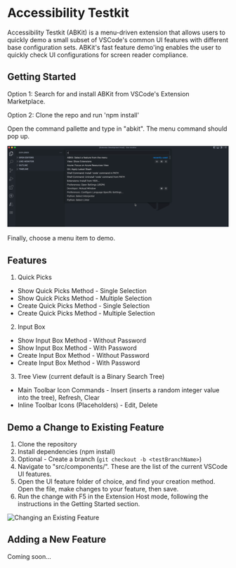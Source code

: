 # Accessibility Testkit

Accessibility Testkit (ABKit) is a menu-driven extension that allows users to quickly demo a small subset of VSCode's
common UI features with different base configuration sets.  ABKit's fast feature demo'ing enables the user to quickly check
UI configurations for screen reader compliance.


## Getting Started

Option 1: Search for and install ABKit from VSCode's Extension Marketplace.

Option 2: Clone the repo and run 'npm install'

Open the command pallette and type in "abkit".  The menu command should pop up.

<img src="./src/resources/menu.gif" alt="abkit Menu Display" />

Finally, choose a menu item to demo.


## Features

1. Quick Picks
  * Show Quick Picks Method - Single Selection
  * Show Quick Picks Method - Multiple Selection
  * Create Quick Picks Method - Single Selection
  * Create Quick Picks Method - Multiple Selection

2. Input Box
  * Show Input Box Method - Without Password
  * Show Input Box Method - With Password
  * Create Input Box Method - Without Password
  * Create Input Box Method - With Password

3. Tree View (current default is a Binary Search Tree)
  * Main Toolbar Icon Commands - Insert (inserts a random integer value into the tree), Refresh, Clear
  * Inline Toolbar Icons (Placeholders) - Edit, Delete


## Demo a Change to Existing Feature

1. Clone the repository
2. Install dependencies (npm install)
3. Optional - Create a branch (`git checkout -b <testBranchName>`)
4. Navigate to "src/components/".  These are the list of the current VSCode UI features.
5. Open the UI feature folder of choice, and find your creation method. Open the file, make changes to your feature, then save.
6. Run the change with F5 in the Extension Host mode, following the instructions in the Getting Started section.

<img src="./src/resources/changeFeature.gif" alt="Changing an Existing Feature" />


## Adding a New Feature

Coming soon...